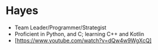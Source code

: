 # Hayes
  * Team Leader/Programmer/Strategist
  * Proficient in Python, and C; learning C++ and Kotlin
  * [https://www.youtube.com/watch?v=dQw4w9WgXcQ]
